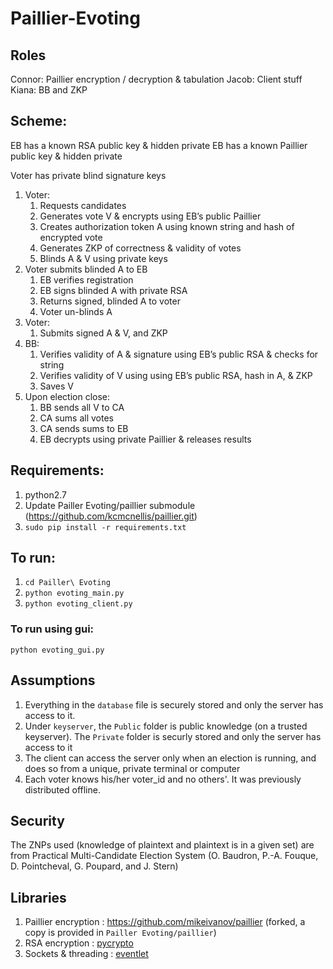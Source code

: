# Paillier-Evoting

## Roles
Connor: Paillier encryption / decryption & tabulation
Jacob: Client stuff
Kiana: BB and ZKP


## Scheme:
EB has a known RSA public key & hidden private
EB has a known Paillier public key & hidden private


Voter has private blind signature keys


1. Voter:
   1. Requests candidates
   2. Generates vote V & encrypts using EB’s public Paillier
   3. Creates authorization token A using known string and hash of encrypted vote
   4. Generates ZKP of correctness & validity of votes
   5. Blinds A & V using private keys
1. Voter submits blinded A to EB
   1. EB verifies registration
   2. EB signs blinded A with private RSA
   3. Returns signed, blinded A to voter
   4. Voter un-blinds A
1. Voter:
   1. Submits signed A & V, and ZKP
1. BB:
   1. Verifies validity of A & signature using EB’s public RSA & checks for string
   2. Verifies validity of V using using EB’s public RSA, hash in A, & ZKP
   3. Saves V
1. Upon election close:
   1. BB sends all V to CA
   2. CA sums all votes
   3. CA sends sums to EB
   4. EB decrypts using private Paillier & releases results

## Requirements:
1. python2.7
2. Update Pailler Evoting/paillier submodule (https://github.com/kcmcnellis/paillier.git)
3. ```sudo pip install -r requirements.txt```

## To run:
1. ```cd Pailler\ Evoting```
2. ```python evoting_main.py```
3. ```python evoting_client.py```

### To run using gui:
```python evoting_gui.py```

## Assumptions
1. Everything in the `database` file is securely stored and only the server has access to it.
2. Under `keyserver`, the `Public` folder is public knowledge (on a trusted keyserver). The `Private` folder is securly stored and only the server has access to it
3. The client can access the server only when an election is running, and does so from a unique, private terminal or computer
4. Each voter knows his/her voter_id and no others'. It was previously distributed offline.

## Security
The ZNPs used (knowledge of plaintext and plaintext is in a given set) are from Practical Multi-Candidate Election System (O. Baudron, P.-A. Fouque, D. Pointcheval, G. Poupard, and J. Stern)

## Libraries
1. Paillier encryption : https://github.com/mikeivanov/paillier (forked, a copy is provided in `Pailler Evoting/paillier`)
2. RSA encryption : [pycrypto](https://www.dlitz.net/software/pycrypto/)
3. Sockets & threading : [eventlet](http://eventlet.net/)
